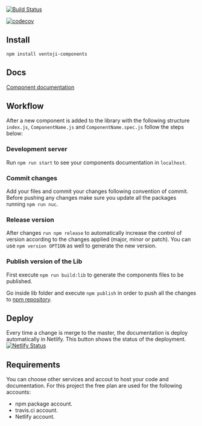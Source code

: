 
[![Build Status](https://travis-ci.com/react-ventoji-components/ventoji-components.svg?branch=master)](https://travis-ci.com/react-ventoji-components/ventoji-components)

[![codecov](https://codecov.io/gh/react-ventoji-components/ventoji-components/branch/master/graph/badge.svg?token=g0MOUrH8oZ)](https://codecov.io/gh/react-ventoji-components/ventoji-components)

## Install
```
npm install ventoji-components
```

## Docs
[Component documentation](https://app.netlify.com/sites/objective-jang-fd103f)

## Workflow

After a new component is added to the library with the following structure `index.js`, `ComponentName.js` and `ComponentName.spec.js` follow the steps below:

### Development server

Run `npm run start` to see your components documentation in `localhost`.

### Commit changes
Add your files and commit your changes following convention of commit. Before pushing any changes make sure you update all the packages running `npm run nuc`.

### Release version
After changes `run npm release` to automatically increase the control of version according to the changes applied (major, minor or patch). You can use `npm version OPTION` as well to generate the new version.

### Publish version of the Lib
First execute `npm run build:lib` to generate the components files to be published.

Go inside lib folder and execute `npm publish` in order to push all the changes to [npm repository](https://www.npmjs.com/package/ventoji-components).

## Deploy
Every time a change is merge to the master, the documentation is deploy automatically in Netlify. This button shows the status of the deployment.
[![Netlify Status](https://api.netlify.com/api/v1/badges/efafbf28-ff8a-4136-9306-72618d925f7c/deploy-status)](https://app.netlify.com/sites/objective-jang-fd103f/deploys)

## Requirements

You can choose other services and accout to host your code and documentation. For this project the free plan are used for the following accounts:

- npm package account.
- travis.ci account.
- Netlify account.
